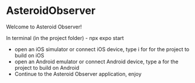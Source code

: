 # AsteroidObserver

Welcome to Asteroid Observer!

In terminal (in the project folder) - npx expo start
- open an iOS simulator or connect iOS device, type i for for the project to build on iOS
- open an Android emulator or connect Android device, type a for the project to build on Android 
- Continue to the Asteroid Observer application, enjoy 
